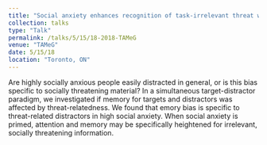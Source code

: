 ```yaml
---
title: "Social anxiety enhances recognition of task-irrelevant threat words"
collection: talks
type: "Talk"
permalink: /talks/5/15/18-2018-TAMeG
venue: "TAMeG"
date: 5/15/18
location: "Toronto, ON"
---
```


Are highly socially anxious people easily distracted in general, or is this bias specific to socially threatening material? In a simultaneous target-distractor paradigm, we investigated if memory for targets and distractors was affected by threat-relatedness. We found that emory bias is specific to threat-related distractors in high social anxiety. When social anxiety is primed, attention and memory may be specifically heightened for irrelevant, socially threatening information.
